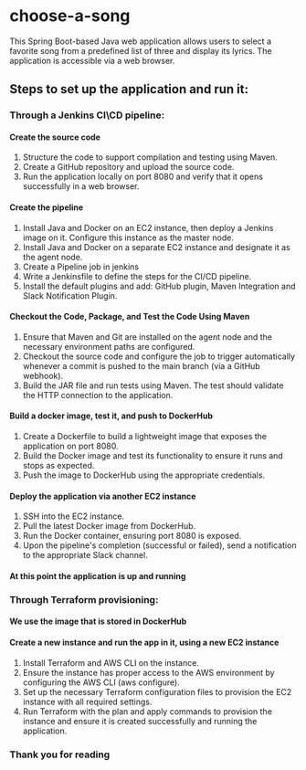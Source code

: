 # choose-a-song

This Spring Boot-based Java web application allows users to select a favorite song from a predefined list of three and display its lyrics. The application is accessible via a web browser.

## **Steps to set up the application and run it:**  

### **Through a Jenkins CI\CD pipeline:**

#### **Create the source code**  
1. Structure the code to support compilation and testing using Maven.
2. Create a GitHub repository and upload the source code.
3. Run the application locally on port 8080 and verify that it opens successfully in a web browser.

#### **Create the pipeline**
1. Install Java and Docker on an EC2 instance, then deploy a Jenkins image on it. Configure this instance as the master node.
2. Install Java and Docker on a separate EC2 instance and designate it as the agent node.
3. Create a Pipeline job in jenkins
4. Write a Jenkinsfile to define the steps for the CI/CD pipeline.
5. Install the default plugins and add: GitHub plugin, Maven Integration and Slack Notification Plugin.

#### **Checkout the Code, Package, and Test the Code Using Maven**
1. Ensure that Maven and Git are installed on the agent node and the necessary environment paths are configured.
2. Checkout the source code and configure the job to trigger automatically whenever a commit is pushed to the main branch (via a GitHub webhook).
3. Build the JAR file and run tests using Maven. The test should validate the HTTP connection to the application.

#### **Build a docker image, test it, and push to DockerHub**
1. Create a Dockerfile to build a lightweight image that exposes the application on port 8080.
2. Build the Docker image and test its functionality to ensure it runs and stops as expected.
3. Push the image to DockerHub using the appropriate credentials.

#### **Deploy the application via another EC2 instance**
1. SSH into the EC2 instance.
2. Pull the latest Docker image from DockerHub.
3. Run the Docker container, ensuring port 8080 is exposed.
4. Upon the pipeline's completion (successful or failed), send a notification to the appropriate Slack channel.

#### **At this point the application is up and running**

### **Through Terraform provisioning:**

#### **We use the image that is stored in DockerHub** 

#### **Create a new instance and run the app in it, using a new EC2 instance**  
1. Install Terraform and AWS CLI on the instance.
2. Ensure the instance has proper access to the AWS environment by configuring the AWS CLI (aws configure).
3. Set up the necessary Terraform configuration files to provision the EC2 instance with all required settings.
4. Run Terraform with the plan and apply commands to provision the instance and ensure it is created successfully and running the application.

### **Thank you for reading**




